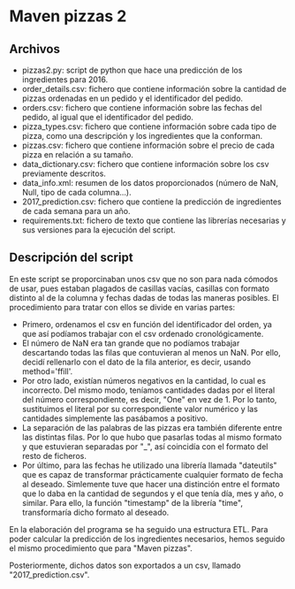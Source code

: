 # Maven pizzas 2
## Archivos
- pizzas2.py: script de python que hace una predicción de los ingredientes para 2016.
- order_details.csv: fichero que contiene información sobre la cantidad de pizzas ordenadas en un pedido y el identificador del pedido.
- orders.csv: fichero que contiene información sobre las fechas del pedido, al igual que el identificador del pedido.
- pizza_types.csv: fichero que contiene información sobre cada tipo de pizza, como una descripción y los ingredientes que la conforman.
- pizzas.csv: fichero que contiene información sobre el precio de cada pizza en relación a su tamaño.
- data_dictionary.csv: fichero que contiene información sobre los csv previamente descritos.
- data_info.xml: resumen de los datos proporcionados (número de NaN, Null, tipo de cada columna...).
- 2017_prediction.csv: fichero que contiene la predicción de ingredientes de cada semana para un año.
- requirements.txt: fichero de texto que contiene las librerías necesarias y sus versiones para la ejecución del script.

## Descripción del script
En este script se proporcinaban unos csv que no son para nada cómodos de usar, pues estaban plagados de casillas vacías, casillas con formato distinto al de la columna y fechas dadas de todas las maneras posibles. El procedimiento para tratar con ellos se divide en varias partes:
- Primero, ordenamos el csv en función del identificador del orden, ya que así podíamos trabajar con el csv ordenado cronológicamente.
- El número de NaN era tan grande que no podíamos trabajar descartando todas las filas que contuvieran al menos un NaN. Por ello, decidí rellenarlo con el dato de la fila anterior, es decir, usando method='ffill'.
- Por otro lado, existían números negativos en la cantidad, lo cual es incorrecto. Del mismo modo, teníamos cantidades dadas por el literal del número correspondiente, es decir, "One" en vez de 1. Por lo tanto, sustituimos el literal por su correspondiente valor numérico y las cantidades simplemente las pasábamos a positivo.
- La separación de las palabras de las pizzas era también diferente entre las distintas filas. Por lo que hubo que pasarlas todas al mismo formato y que estuvieran separadas por "_", así coincidía con el formato del resto de ficheros.
- Por último, para las fechas he utilizado una librería llamada "dateutils" que es capaz de transformar prácticamente cualquier formato de fecha al deseado. Simlemente tuve que hacer una distinción entre el formato que lo daba en la cantidad de segundos y el que tenía día, mes y año, o similar. Para ello, la función "timestamp" de la librería "time", transformaría dicho formato al deseado. 

En la elaboración del programa se ha seguido una estructura ETL. Para poder calcular la predicción de los ingredientes necesarios, hemos seguido el mismo procedimiento que para "Maven pizzas".

Posteriormente, dichos datos son exportados a un csv, llamado "2017_prediction.csv".
